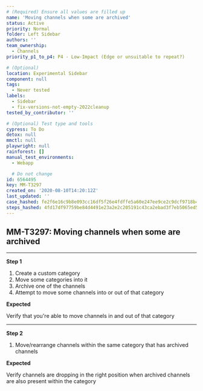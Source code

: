 ```yaml
---
# (Required) Ensure all values are filled up
name: 'Moving channels when some are archived'
status: Active
priority: Normal
folder: Left Sidebar
authors: ''
team_ownership:
  - Channels
priority_p1_to_p4: P4 - Low-Impact (Edge or unsuitable to repeat?)

# (Optional)
location: Experimental Sidebar
component: null
tags:
  - Never tested
labels:
  - Sidebar
  - fix-versions-not-empty-2022cleanup
tested_by_contributor: ''

# (Optional) Test type and tools
cypress: To Do
detox: null
mmctl: null
playwright: null
rainforest: []
manual_test_environments:
  - Webapp

  # Do not change
id: 6564495
key: MM-T3297
created_on: '2020-08-10T14:20:12Z'
last_updated: ''
case_hashed: fe2f6e16c9b8e093cc16df5f26e4fdffe5a60e247ee9ce2c9dcf9718b44515881751694ab57cde83a0144b5a8d822e95
steps_hashed: 4fd17df97759be84d4491e23a2e2c205191c43ca2ebad3f7eb5065ed5223cc1f703deb6e0af9c42ebb9471d5ef767709
---
```


<!-- (Auto-generated) Based on frontmatter's "key" and "name" -->

## MM-T3297: Moving channels when some are archived

---

**Step 1**

1. Create a custom category
2. Move some categories into it
3. Archive one of the channels
4. Attempt to move some channels into or out of that category

**Expected**

Verify that you're able to move channels in and out of that category

---

**Step 2**

1. Move/rearrange channels within the same category that has archived channels

**Expected**

Verify channels are dropping in the right position when archived channels are also present within the category
